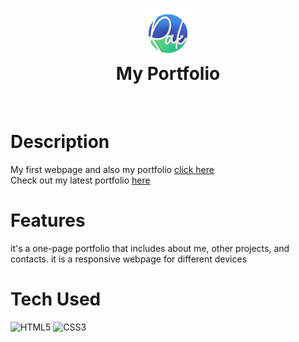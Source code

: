 <div align="center">
      <h1> <img src="img/logo.png" width="80px"><br/>My Portfolio </h1>
     </div>
<p align="center"> 
<a href="https://twitter.com/rakkpoper" target="_blank"><img alt="" src="https://img.shields.io/badge/Twitter-1DA1F2?style=normal&logo=twitter&logoColor=white" style="vertical-align:center" /></a> 
<a href="https://www.instagram.com/" target="_blank"><img alt="" src="https://img.shields.io/badge/Instagram-E4405F?style=normal&logo=instagram&logoColor=white" style="vertical-align:center" /></a> 
<a href="}" target="_blank">
<img alt="" src="https://img.shields.io/badge/LinkedIn-0077B5?style=normal&logo=linkedin&logoColor=white" style="vertical-align:center" /></a> 
</p>

# Description

My first webpage and also my portfolio
<a href=" https://voidrak.github.io/Portfolio-V1/" target="_blank">click here </a>
</br>
Check out my latest portfolio 
<a href="https://nahomdev.me" target="_blank">here </a>
# Features

it's a one-page portfolio that includes about me, other projects, and contacts. it is a responsive webpage for different devices


# Tech Used

![HTML5](https://img.shields.io/badge/html5-%23E34F26.svg?style=for-the-badge&logo=html5&logoColor=white) ![CSS3](https://img.shields.io/badge/css3-%231572B6.svg?style=for-the-badge&logo=css3&logoColor=white)
